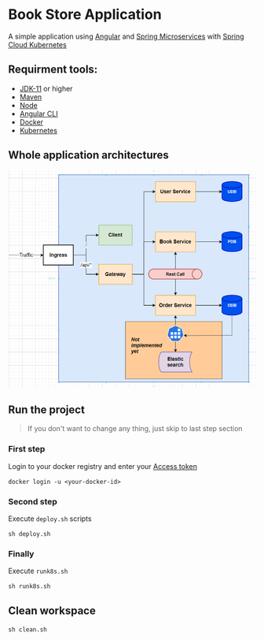 # Book Store Application
A simple application using [Angular](https://angular.io/) and [Spring Microservices](https://spring.io/microservices) with [Spring Cloud Kubernetes](https://spring.io/projects/spring-cloud-kubernetes)
## Requirment tools:
- [JDK-11](https://www.oracle.com/java/technologies/javase/jdk11-archive-downloads.html) or higher
- [Maven](https://maven.apache.org/download.cgi)
- [Node](https://nodejs.org/en/)
- [Angular CLI](https://angular.io/cli)
- [Docker](https://www.docker.com/)
- [Kubernetes](https://kubernetes.io/)
## Whole application architectures
![Application architectures](https://github.com/huynhngochuyhoang/book-project/blob/main/img/architectures.png)
## Run the project
> If you don't want to change any thing, just skip to last step section
### First step
Login to your docker registry and enter your [Access token](https://docs.docker.com/docker-hub/access-tokens/)
``` 
docker login -u <your-docker-id>
 ```
### Second step
Execute ```deploy.sh``` scripts
```
sh deploy.sh
```
### Finally
Execute ```runk8s.sh```
```
sh runk8s.sh
```
## Clean workspace
```
sh clean.sh
```
